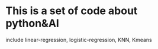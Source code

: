 # This is a set of code about python&AI
 include linear-regression, logistic-regression, KNN, Kmeans
